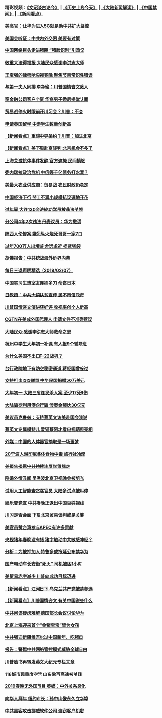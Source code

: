 #### 精彩视频：[《文昭谈古论今》](http://45.32.25.56/wenzhao) | [《历史上的今天》](http://45.32.25.56/today-in-history) | [《大陆新闻解读》](http://45.32.25.56/ntdtv-comedy) | [《中国禁闻》](http://45.32.25.56/ntdtv-news) | [《新闻看点》](http://45.32.25.56/news-insight) 

 #### [美高官：让华为进入5G就是助中共扩大监控](../pages/nsc413/n11031398.md?t=02080331) 


#### [美国会听证：中共内外交困 美要有对策](../pages/nsc413/n11031364.md?t=02080331) 

#### [中国网络巨头走进猪圈 “猪脸识别”引热议](../pages/nsc413/n11031421.md?t=02080331) 

#### [敬重大法得福报 大陆民众感谢李洪志大师](../pages/nsc413/n11028216.md?t=02080331) 

#### [王宝强的律师呛央视春晚 聚焦节目常识性错误](../pages/nsc413/n11030984.md?t=02080331) 

#### [与第一夫人同排 李净瑜：川普国情咨文感人](../pages/nsc413/n11031127.md?t=02080331) 

#### [窃金融公司客户个资 华裔男子悉尼提堂认罪](../pages/nsc413/n11029672.md?t=02080331) 

#### [贸易战停火时限前开川习会？川普：不会](../pages/nsc413/n11031036.md?t=02080331) 

#### [申请英国留学 中港学生数量创新高](../pages/nsc413/n11031065.md?t=02080331) 

#### [【新闻看点】重谈中导条约？川普：加进北京](../pages/nsc413/n11031006.md?t=02080331) 

#### [【新闻看点】美下周赴京谈判 北京机会不多了](../pages/nsc413/n11030801.md?t=02080331) 

#### [上海艾滋抗体事件发酵 官方遮掩 民间愤怒](../pages/nsc413/n11029935.md?t=02080331) 

#### [委内瑞拉政治危机 中俄等千亿债务打水漂？](../pages/nsc413/n11030947.md?t=02080331) 

#### [美最大农业供应商：贸易战 农民财政仍稳定](../pages/nsc413/n11031011.md?t=02080331) 

#### [中国经济下行 劳工不满小规模抗议遍地开花](../pages/nsc413/n11030907.md?t=02080331) 

#### [过年间 大连130余法轮功学员被非法关押](../pages/nsc413/n11030794.md?t=02080331) 

#### [分公司4年2次违法 丹麦议员：华为撒谎](../pages/nsc413/n11030843.md?t=02080331) 

#### [陕西人伦惨案 嫌犯纵火烧死哥哥一家7口](../pages/nsc413/n11030779.md?t=02080331) 

#### [过年700万人出境游 舍远求近 捂紧钱袋](../pages/nsc413/n11030789.md?t=02080331) 

#### [胡佛报告：中共统战海外侨界内幕](../pages/nsc413/n11030735.md?t=02080331) 

#### [每日三退声明精选（2019/02/07）](../pages/nsc413/n11030840.md?t=02080331) 


#### [中国实习生遭室友连捅多刀 命丧日本](../pages/nsc413/n11030738.md?t=02080331) 

#### [日教授：中共大搞扶贫宣传 民不再信政府](../pages/nsc413/n11029983.md?t=02080331) 

#### [川普国情咨文演讲获好评 收视率创个人新高](../pages/nsc413/n11029891.md?t=02080331) 

#### [CGTN在美成外国代理人 申请文件不准确惹议](../pages/nsc413/n11028976.md?t=02080331) 

#### [大陆民众 感谢李洪志大师救命之恩](../pages/nsc413/n11027809.md?t=02080331) 

#### [杭州中学生大年初一补课 有人报9个辅导班](../pages/nsc413/n11029980.md?t=02080331) 

#### [为什么美国不出口F-22战机？](../pages/nsc413/n11030207.md?t=02080331) 

#### [台行政院地下有防空秘密通道 蒋经国曾躲过](../pages/nsc413/n11029884.md?t=02080331) 

#### [支持打击ISIS联盟 中华民国捐赠50万美元](../pages/nsc413/n11030080.md?t=02080331) 

#### [大年初一 大陆三省连发杀人案 至少17死9伤](../pages/nsc413/n11029427.md?t=02080331) 

#### [大陆骗徒利用港企行骗 涉案金额达30亿元](../pages/nsc413/n11029584.md?t=02080331) 

#### [美议员克鲁兹：支持蔡英文访美赴国会演说](../pages/nsc413/n11029814.md?t=02080331) 

#### [蔡英文专属模特儿 爱猫蔡阿才看电视萌照亮相](../pages/nsc413/n11029679.md?t=02080331) 

#### [外媒：中国的人体器官摘取是一场噩梦](../pages/nsc413/n11028665.md?t=02080331) 

#### [20宁波人游印尼集体食物中毒 旅行社冷漠](../pages/nsc413/n11029511.md?t=02080331) 

#### [美报告揭露中共持续违反世贸规定](../pages/nsc413/n11029251.md?t=02080331) 

#### [陷婚外情丑闻 吴秀波北京卫视晚会被剪光](../pages/nsc413/n11029446.md?t=02080331) 

#### [试用人工智能查贪腐官员 大陆多试点被叫停](../pages/nsc413/n11029089.md?t=02080331) 

#### [娱乐变党宣 中共春晚正退出中国百姓视线](../pages/nsc413/n11029405.md?t=02080331) 

#### [川习是否会面 下周北京贸易谈判或是关键](../pages/nsc413/n11029173.md?t=02080331) 

#### [美官员赞台湾参与APEC有许多贡献](../pages/nsc413/n11029538.md?t=02080331) 

#### [央视猪年春晚没有猪 猪字触动中共敏感神经？](../pages/nsc413/n11028743.md?t=02080331) 

#### [分析：为被押加人 特鲁多或拖延公布禁华为](../pages/nsc413/n11029051.md?t=02080331) 

#### [国产电动车长安街“死火” 司机被困1小时](../pages/nsc413/n11029050.md?t=02080331) 

#### [美贸易赤字减少 川普向成功目标迈进](../pages/nsc413/n11028907.md?t=02080331) 

#### [【新闻看点】江河日下 乌克兰共产党被禁参选](../pages/nsc413/n11028799.md?t=02080331) 

#### [【新闻看点】川普国情咨文 有关中国说些什么](../pages/nsc413/n11028748.md?t=02080331) 

#### [中共间谍疑虑难解 德国部长会议讨论华为](../pages/nsc413/n11028800.md?t=02080331) 

#### [北京上海迎来首个“金猪宝宝”皆为女孩](../pages/nsc413/n11028858.md?t=02080331) 

#### [中共强迫新疆维吾尔过中国新年、吃猪肉](../pages/nsc413/n11028735.md?t=02080331) 

#### [报告：警惕中共网络管控模式威胁全球自由](../pages/nsc413/n11028795.md?t=02080331) 

#### [川普脸书再转发英文大纪元专栏文章](../pages/nsc413/n11028719.md?t=02080331) 

#### [116城市现重度空污 山东逾百高速被关闭](../pages/nsc413/n11027948.md?t=02080331) 

#### [2019春晚无外国节目 英媒：中外关系恶化](../pages/nsc413/n11028570.md?t=02080331) 

#### [向华人拜年 纽约市长：孙中山像永久立华埠](../pages/nsc413/n11027112.md?t=02080331) 


#### [中共黑客攻击挪威软件公司 盗窃客户机密](../pages/nsc413/n11028364.md?t=02080331) 

